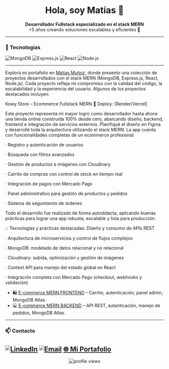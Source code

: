 <h1 align="center">Hola, soy Matías 👋</h1>

<p align="center">
  <strong>Desarrollador Fullstack especializado en el stack MERN</strong> <br>
  +5 años creando soluciones escalables y eficientes 🚀
</p>

---

### 🧰 Tecnologías

![MongoDB](https://img.shields.io/badge/-MongoDB-4ea94b?logo=mongodb&logoColor=white)
![Express.js](https://img.shields.io/badge/-Express.js-000000?logo=express&logoColor=white)
![React](https://img.shields.io/badge/-React-61dafb?logo=react&logoColor=black)
![Node.js](https://img.shields.io/badge/-Node.js-339933?logo=node.js&logoColor=white)

---

Explorá mi portafolio en [Matias Muñoz](https://nextport-livid.vercel.app), donde presento una colección de proyectos desarrollados con el stack MERN (MongoDB, Express.js, React, Node.js). Cada proyecto refleja mi compromiso con la calidad del código, la escalabilidad y la experiencia del usuario. Algunos de los proyectos destacados incluyen:

Kowy Store – Ecommerce Fullstack MERN
🔗 Deploy: [Render/Vercel]

Este proyecto representa mi mayor logro como desarrollador hasta ahora: una tienda online construida 100% desde cero, abarcando diseño, backend, frontend e integración de servicios externos.
Planifiqué el diseño en Figma y desarrollé toda la arquitectura utilizando el stack MERN. La app cuenta con funcionalidades completas de un ecommerce profesional:

· Registro y autenticación de usuarios

· Búsqueda con filtros avanzados

· Gestión de productos e imágenes con Cloudinary

· Carrito de compras con control de stock en tiempo real

· Integración de pagos con Mercado Pago

· Panel administrativo para gestión de productos y pedidos

· Sistema de seguimiento de órdenes

Todo el desarrollo fue realizado de forma autodidacta, aplicando buenas prácticas para lograr una app robusta, escalable y lista para producción.

💡 Tecnologías y prácticas destacadas:
Diseño y consumo de APIs REST

· Arquitectura de microservicios y control de flujos complejos

· MongoDB: modelado de datos relacional y no relacional

· Cloudinary: subida, optimización y gestión de imágenes

· Context API para manejo del estado global en React

· Integración completa con Mercado Pago (checkout, webhooks y validación)

- 🛍️ [E-commerce MERN FRONTEND](https://github.com/MATIAS28/kowy-store) – Carrito, autenticación, panel admin, MongoDB Atlas.
- 💻 [E-commerce MERN BACKEND](https://github.com/MATIAS28/kowy-store/tree/kowy-server) – API REST, autenticación, manejo de pedidos, MongoDB Atlas.

---

### 📫 Contacto

[![LinkedIn](https://img.shields.io/badge/-LinkedIn-blue?logo=linkedin&logoColor=white)](https://www.linkedin.com/in/matias-mu%C3%B1oz-00a7581b6/)
[![Email](https://img.shields.io/badge/-Email-red?logo=gmail&logoColor=white)](mailto:matiasmunoz.dev@gmail.com)
[🌐 Mi Portafolio](https://nextport-livid.vercel.app)
---

<p align="center">
  <img src="https://komarev.com/ghpvc/?username=MATIAS28&label=Profile%20views&color=0e75b6&style=flat" alt="profile views" />
</p>
